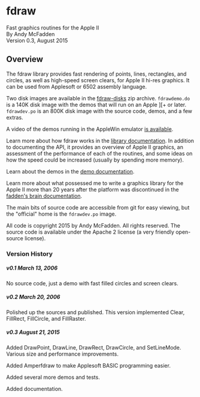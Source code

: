 fdraw
=====

Fast graphics routines for the Apple II  
By Andy McFadden  
Version 0.3, August 2015

## Overview ##

The fdraw library provides fast rendering of points, lines, rectangles,
and circles, as well as high-speed screen clears, for Apple II hi-res
graphics.  It can be used from Applesoft or 6502 assembly language.

Two disk images are available in the [fdraw-disks](fdraw-disks.zip) zip
archive.  `fdrawdemo.do` is a 140K disk image with the demos that will
run on an Apple ][+ or later.  `fdrawdev.po` is an 800K disk image with
the source code, demos, and a few extras.

A video of the demos running in the AppleWin emulator
[is available](https://www.youtube.com/watch?v=z2RFGVoaROE).

Learn more about how fdraw works in the
[library documentation](docs/manual.md).  In addition to documenting the
API, it provides an overview of Apple II graphics, an assessment of the
performance of each of the routines, and some ideas on how the speed
could be increased (usually by spending more memory).

Learn about the demos in the [demo documentation](docs/demos.md).

Learn more about what possessed me to write a graphics library for the
Apple II more than 20 years after the platform was discontinued in the
[fadden's brain documentation](docs/personal-notes.md).

The main bits of source code are accessible from git for easy viewing,
but the "official" home is the `fdrawdev.po` image.

All code is copyright 2015 by Andy McFadden.  All rights reserved.  The
source code is available under the Apache 2 license (a very friendly
open-source license).


### Version History ###

##### v0.1 March 13, 2006

No source code, just a demo with fast filled circles and screen clears.

##### v0.2 March 20, 2006

Polished up the sources and published.  This version implemented Clear,
FillRect, FillCircle, and FillRaster.

##### v0.3 August 21, 2015

Added DrawPoint, DrawLine, DrawRect, DrawCircle, and SetLineMode.  Various
size and performance improvements.

Added Amperfdraw to make Applesoft BASIC programming easier.

Added several more demos and tests.

Added documentation.
